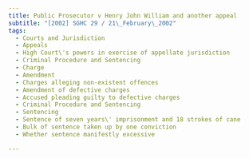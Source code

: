 ```yaml
---
title: Public Prosecutor v Henry John William and another appeal
subtitle: "[2002] SGHC 29 / 21\_February\_2002"
tags:
  - Courts and Jurisdiction
  - Appeals
  - High Court\'s powers in exercise of appellate jurisdiction
  - Criminal Procedure and Sentencing
  - Charge
  - Amendment
  - Charges alleging non-existent offences
  - Amendment of defective charges
  - Accused pleading guilty to defective charges
  - Criminal Procedure and Sentencing
  - Sentencing
  - Sentence of seven years\' imprisonment and 18 strokes of cane
  - Bulk of sentence taken up by one conviction
  - Whether sentence manifestly excessive

---
```


